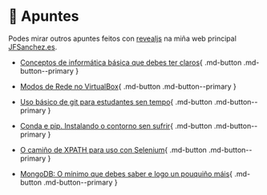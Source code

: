 # 📕 Apuntes

Podes mirar outros apuntes feitos con [revealjs](https://revealjs.com/) na miña web principal [JFSanchez.es](https://jfsanchez.es).

- [Conceptos de informática básica que debes ter claros](https://jfsanchez.es/docencia/informatica-basica/){ .md-button .md-button--primary }

- [Modos de Rede no VirtualBox](https://jfsanchez.es/docencia/virtualbox/){ .md-button .md-button--primary }

- [Uso básico de git para estudantes sen tempo](https://jfsanchez.es/docencia/git/){ .md-button .md-button--primary }

- [Conda e pip. Instalando o contorno sen sufrir](https://jfsanchez.es/docencia/conda-pip-virtualenv/){ .md-button .md-button--primary }

- [O camiño de XPATH para uso con Selenium](https://jfsanchez.es/docencia/xpath/){ .md-button .md-button--primary }

- [MongoDB: O mínimo que debes saber e logo un pouquiño máis](https://jfsanchez.es/docencia/mongodb){ .md-button .md-button--primary }
